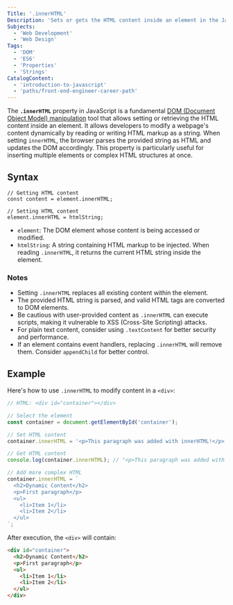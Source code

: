 ```yaml
---
Title: '.innerHTML'
Description: 'Sets or gets the HTML content inside an element in the JavaScript DOM.'
Subjects:
  - 'Web Development'
  - 'Web Design'
Tags:
  - 'DOM'
  - 'ES6'
  - 'Properties'
  - 'Strings'
CatalogContent:
  - 'introduction-to-javascript'
  - 'paths/front-end-engineer-career-path'
---
```


The **`.innerHTML`** property in JavaScript is a fundamental [DOM (Document Object Model) manipulation](https://www.codecademy.com/resources/docs/javascript/dom-manipulation) tool that allows setting or retrieving the HTML content inside an element. It allows developers to modify a webpage's content dynamically by reading or writing HTML markup as a string. When setting `innerHTML`, the browser parses the provided string as HTML and updates the DOM accordingly. This property is particularly useful for inserting multiple elements or complex HTML structures at once.

## Syntax

```pseudo
// Getting HTML content
const content = element.innerHTML;

// Setting HTML content
element.innerHTML = htmlString;
```

- `element`: The DOM element whose content is being accessed or modified.
- `htmlString`: A string containing HTML markup to be injected.
When reading `.innerHTML`, it returns the current HTML string inside the element.

### Notes

- Setting `.innerHTML` replaces all existing content within the element.
- The provided HTML string is parsed, and valid HTML tags are converted to DOM elements.
- Be cautious with user-provided content as `.innerHTML` can execute scripts, making it vulnerable to XSS (Cross-Site Scripting) attacks.
- For plain text content, consider using `.textContent` for better security and performance.
- If an element contains event handlers, replacing `.innerHTML` will remove them. Consider `appendChild` for better control.

## Example

Here's how to use `.innerHTML` to modify content in a `<div>`:

```js
// HTML: <div id="container"></div>

// Select the element
const container = document.getElementById('container');

// Set HTML content
container.innerHTML = '<p>This paragraph was added with innerHTML!</p>';

// Get HTML content
console.log(container.innerHTML); // "<p>This paragraph was added with innerHTML!</p>"

// Add more complex HTML
container.innerHTML = `
  <h2>Dynamic Content</h2>
  <p>First paragraph</p>
  <ul>
    <li>Item 1</li>
    <li>Item 2</li>
  </ul>
`;
```
After execution, the `<div>` will contain:
```html
<div id="container">
  <h2>Dynamic Content</h2>
  <p>First paragraph</p>
  <ul>
    <li>Item 1</li>
    <li>Item 2</li>
  </ul>
</div>
```

